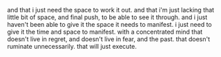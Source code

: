 and that i just need the space to work it out.
and that i'm just lacking that little bit of space, and final push, to be able to see it through.
and i just haven't been able to give it the space it needs to manifest.
i just need to give it the time and space to manifest.
with a concentrated mind that doesn't live in regret, and doesn't live in fear, and the past. that doesn't ruminate unnecessarily. that will just execute.

